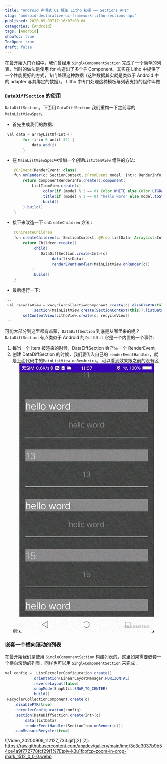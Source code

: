 ```yaml
---
title: "Android 声明式 UI 框架 Litho 初探 —— Sections API"
slug: "android-declarative-ui-framework-litho-sections-api"
published: 2020-09-09T17:16:07+08:00
categories: [Android]
tags: [Android]
showToc: true
TocOpen: true
draft: false
---
```

在最开始入门介绍中，我们曾经用 `SingleComponentSection` 完成了一个简单的列表，当时的做法是使用 for 构造出了多个子 Component。其实在 Litho 中提供了一个性能更好的方式，专门处理这种数据（这种数据其实就是类似于 Android 中的 adapter 与其绑定的数据）。
Litho 中专门处理这种模板与列表支持的组件叫做
### `DataDiffSection` 的使用
`DataDiffSection`。下面用 `DataDiffSection` 我们重构一下之前写的`MainListViewSpec`。
* 首先生成我们的数据:
```java
 val data = arrayListOf<Int>()
        for (i in 0 until 32) {
            data.add(i)
        }
```
* 在 `MainListViewSpec`中增加一个创建`ListItemView` 组件的方法:
```java
    @OnEvent(RenderEvent::class)
    fun onRender(c: SectionContext, @FromEvent model: Int): RenderInfo {
        return ComponentRenderInfo.create().component(
            ListItemView.create(c)
                .color(if (model % 2 == 0) Color.WHITE else Color.LTGRAY)
                .title(if (model % 2 == 0) "hello word" else model.toString())
                .build()
        ).build()
    }
```
* 接下来改造一下 `onCreateChildren` 方法：
```java
    @OnCreateChildren
    fun createChildren(c: SectionContext, @Prop listData: ArrayList<Int>):Children {
        return Children.create()
            .child(
                DataDiffSection.create<Int>(c)
                    .data(listData)
                    .renderEventHandler(MainListView.onRender(c))
            )
            .build()
    }
```
* 最后运行一下:
```java
···
 val recycleView = RecyclerCollectionComponent.create(c).disablePTR(false)
            .section(MainListView.create(SectionContext(this)).listData(data)).build()
        setContentView(LithoView.create(c, recycleView))
···
```
可能大部分到这里都有点蒙，`DataDiffSection` 到底是从哪里来的呢？
`DataDiffSection` 有点类似于 Android 的 `DiffUtil` 它是一个内置的一个事件:
1. 每当一个 Item 被渲染的时候，DataDiffSection 会产生一个 RenderEvent。
1. 创建 DataDiffSection 的时候，我们要传入自己的 `renderEventHandler`，就是上面代码中的`MainListView.onRender(c)`。
可以看到效果跟之前的没有区别:
![](https://raw.githubusercontent.com/appdev/gallery/main/img/p-mark_1512_0_0_0.webp)
### 嵌套一个横向滚动的列表
在最开始我们是使用 `SingleComponentSection` 构建列表的。这里如果需要嵌套一个横向滚动的列表，同样也可以用 `SingleComponentSection` 来完成：
```java
val config =  ListRecyclerConfiguration.create()
            .orientation(LinearLayoutManager.HORIZONTAL)
            .reverseLayout(false)
            .snapMode(SnapUtil.SNAP_TO_CENTER)
            .build()
 RecyclerCollectionComponent.create(c)
    .disablePTR(true)
    .recyclerConfiguration(config)
    .section(DataDiffSection.create<Int>(c)
        .data(listData)
        .renderEventHandler(SectionItem.onRender(c)))
    .canMeasureRecycler(true)
```
![Video_20200909_112127_733.gif][2]
  [2]: https://raw.githubusercontent.com/appdev/gallery/main/img/3c3c3037b9b54ce4a9f772778fcf29f1%7Etplv-k3u1fbpfcp-zoom-in-crop-mark_1512_0_0_0.webp
